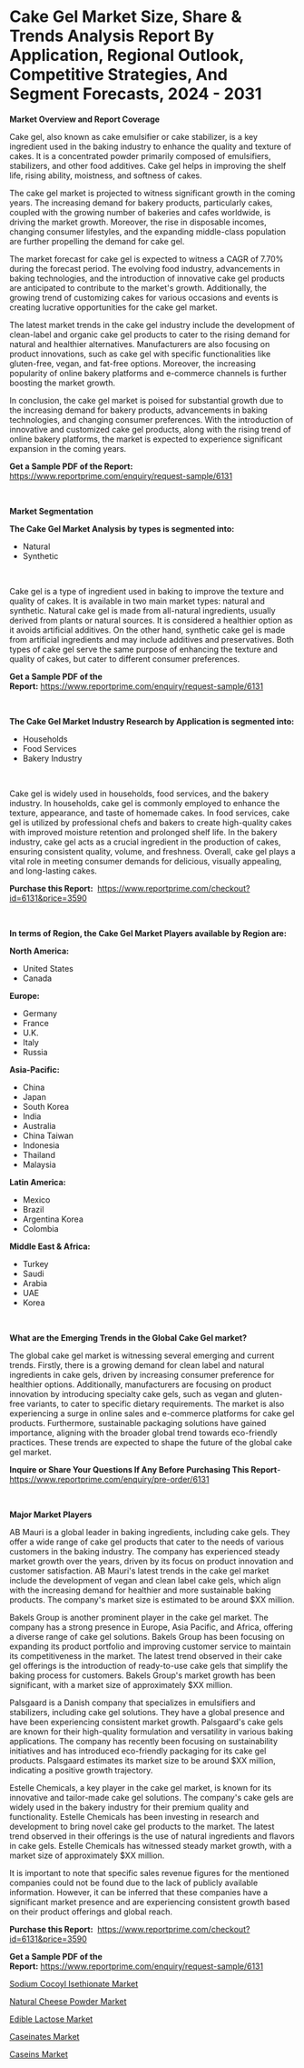 <p><h1>Cake Gel Market Size, Share & Trends Analysis Report By Application, Regional Outlook, Competitive Strategies, And Segment Forecasts, 2024 - 2031</h1></p><p><strong>Market Overview and Report Coverage</strong></p>
<p><p>Cake gel, also known as cake emulsifier or cake stabilizer, is a key ingredient used in the baking industry to enhance the quality and texture of cakes. It is a concentrated powder primarily composed of emulsifiers, stabilizers, and other food additives. Cake gel helps in improving the shelf life, rising ability, moistness, and softness of cakes.</p><p>The cake gel market is projected to witness significant growth in the coming years. The increasing demand for bakery products, particularly cakes, coupled with the growing number of bakeries and cafes worldwide, is driving the market growth. Moreover, the rise in disposable incomes, changing consumer lifestyles, and the expanding middle-class population are further propelling the demand for cake gel.</p><p>The market forecast for cake gel is expected to witness a CAGR of 7.70% during the forecast period. The evolving food industry, advancements in baking technologies, and the introduction of innovative cake gel products are anticipated to contribute to the market's growth. Additionally, the growing trend of customizing cakes for various occasions and events is creating lucrative opportunities for the cake gel market.</p><p>The latest market trends in the cake gel industry include the development of clean-label and organic cake gel products to cater to the rising demand for natural and healthier alternatives. Manufacturers are also focusing on product innovations, such as cake gel with specific functionalities like gluten-free, vegan, and fat-free options. Moreover, the increasing popularity of online bakery platforms and e-commerce channels is further boosting the market growth.</p><p>In conclusion, the cake gel market is poised for substantial growth due to the increasing demand for bakery products, advancements in baking technologies, and changing consumer preferences. With the introduction of innovative and customized cake gel products, along with the rising trend of online bakery platforms, the market is expected to experience significant expansion in the coming years.</p></p>
<p><strong>Get a Sample PDF of the Report:</strong> <a href="https://www.reportprime.com/enquiry/request-sample/6131">https://www.reportprime.com/enquiry/request-sample/6131</a></p>
<p>&nbsp;</p>
<p><strong>Market Segmentation</strong></p>
<p><strong>The Cake Gel Market Analysis by types is segmented into:</strong></p>
<p><ul><li>Natural</li><li>Synthetic</li></ul></p>
<p>&nbsp;</p>
<p><p>Cake gel is a type of ingredient used in baking to improve the texture and quality of cakes. It is available in two main market types: natural and synthetic. Natural cake gel is made from all-natural ingredients, usually derived from plants or natural sources. It is considered a healthier option as it avoids artificial additives. On the other hand, synthetic cake gel is made from artificial ingredients and may include additives and preservatives. Both types of cake gel serve the same purpose of enhancing the texture and quality of cakes, but cater to different consumer preferences.</p></p>
<p><strong>Get a Sample PDF of the Report:</strong>&nbsp;<a href="https://www.reportprime.com/enquiry/request-sample/6131">https://www.reportprime.com/enquiry/request-sample/6131</a></p>
<p>&nbsp;</p>
<p><strong>The Cake Gel Market Industry Research by Application is segmented into:</strong></p>
<p><ul><li>Households</li><li>Food Services</li><li>Bakery Industry</li></ul></p>
<p>&nbsp;</p>
<p><p>Cake gel is widely used in households, food services, and the bakery industry. In households, cake gel is commonly employed to enhance the texture, appearance, and taste of homemade cakes. In food services, cake gel is utilized by professional chefs and bakers to create high-quality cakes with improved moisture retention and prolonged shelf life. In the bakery industry, cake gel acts as a crucial ingredient in the production of cakes, ensuring consistent quality, volume, and freshness. Overall, cake gel plays a vital role in meeting consumer demands for delicious, visually appealing, and long-lasting cakes.</p></p>
<p><strong>Purchase this Report:</strong>&nbsp; <a href="https://www.reportprime.com/checkout?id=6131&price=3590">https://www.reportprime.com/checkout?id=6131&price=3590</a></p>
<p>&nbsp;</p>
<p><strong>In terms of Region, the Cake Gel Market Players available by Region are:</strong></p>
<p>
    <p> <strong> North America: </strong>
        <ul>
            <li>United States</li>
            <li>Canada</li>
        </ul>
        </p> 
    <p> <strong> Europe: </strong>
        <ul>
            <li>Germany</li>
            <li>France</li>
            <li>U.K.</li>
            <li>Italy</li>
            <li>Russia</li>
        </ul>
        </p> 
    <p> <strong> Asia-Pacific: </strong>
        <ul>
            <li>China</li>
            <li>Japan</li>
            <li>South Korea</li>
            <li>India</li>
            <li>Australia</li>
            <li>China Taiwan</li>
            <li>Indonesia</li>
            <li>Thailand</li>
            <li>Malaysia</li>
        </ul>
        </p> 
    <p> <strong> Latin America: </strong>
        <ul>
            <li>Mexico</li>
            <li>Brazil</li>
            <li>Argentina Korea</li>
            <li>Colombia</li>
        </ul>
        </p> 
    <p> <strong> Middle East & Africa: </strong>
        <ul>
            <li>Turkey</li>
            <li>Saudi</li>
            <li>Arabia</li>
            <li>UAE</li>
            <li>Korea</li>
        </ul>
    </p>
    </p>
<p>&nbsp;</p>
<p><strong>What are the Emerging Trends in the Global Cake Gel market?</strong></p>
<p><p>The global cake gel market is witnessing several emerging and current trends. Firstly, there is a growing demand for clean label and natural ingredients in cake gels, driven by increasing consumer preference for healthier options. Additionally, manufacturers are focusing on product innovation by introducing specialty cake gels, such as vegan and gluten-free variants, to cater to specific dietary requirements. The market is also experiencing a surge in online sales and e-commerce platforms for cake gel products. Furthermore, sustainable packaging solutions have gained importance, aligning with the broader global trend towards eco-friendly practices. These trends are expected to shape the future of the global cake gel market.</p></p>
<p><strong>Inquire or Share Your Questions If Any Before Purchasing This Report</strong>- <a href="https://www.reportprime.com/enquiry/pre-order/6131">https://www.reportprime.com/enquiry/pre-order/6131</a></p>
<p>&nbsp;</p>
<p><strong>Major Market Players</strong></p>
<p><p>AB Mauri is a global leader in baking ingredients, including cake gels. They offer a wide range of cake gel products that cater to the needs of various customers in the baking industry. The company has experienced steady market growth over the years, driven by its focus on product innovation and customer satisfaction. AB Mauri's latest trends in the cake gel market include the development of vegan and clean label cake gels, which align with the increasing demand for healthier and more sustainable baking products. The company's market size is estimated to be around $XX million.</p><p>Bakels Group is another prominent player in the cake gel market. The company has a strong presence in Europe, Asia Pacific, and Africa, offering a diverse range of cake gel solutions. Bakels Group has been focusing on expanding its product portfolio and improving customer service to maintain its competitiveness in the market. The latest trend observed in their cake gel offerings is the introduction of ready-to-use cake gels that simplify the baking process for customers. Bakels Group's market growth has been significant, with a market size of approximately $XX million.</p><p>Palsgaard is a Danish company that specializes in emulsifiers and stabilizers, including cake gel solutions. They have a global presence and have been experiencing consistent market growth. Palsgaard's cake gels are known for their high-quality formulation and versatility in various baking applications. The company has recently been focusing on sustainability initiatives and has introduced eco-friendly packaging for its cake gel products. Palsgaard estimates its market size to be around $XX million, indicating a positive growth trajectory.</p><p>Estelle Chemicals, a key player in the cake gel market, is known for its innovative and tailor-made cake gel solutions. The company's cake gels are widely used in the bakery industry for their premium quality and functionality. Estelle Chemicals has been investing in research and development to bring novel cake gel products to the market. The latest trend observed in their offerings is the use of natural ingredients and flavors in cake gels. Estelle Chemicals has witnessed steady market growth, with a market size of approximately $XX million.</p><p>It is important to note that specific sales revenue figures for the mentioned companies could not be found due to the lack of publicly available information. However, it can be inferred that these companies have a significant market presence and are experiencing consistent growth based on their product offerings and global reach.</p></p>
<p><strong>Purchase this Report:</strong>&nbsp;&nbsp;<a href="https://www.reportprime.com/checkout?id=6131&price=3590">https://www.reportprime.com/checkout?id=6131&price=3590</a></p>
<p></p>
<p><strong>Get a Sample PDF of the Report:</strong>&nbsp;<a href="https://www.reportprime.com/enquiry/request-sample/6131">https://www.reportprime.com/enquiry/request-sample/6131</a></p>
<p><p><a href="https://github.com/rahu1506/Market-Research-Report-List-2/blob/main/sodium-cocoyl-isethionate-market.md">Sodium Cocoyl Isethionate Market</a></p><p><a href="https://github.com/rahu1503/Market-Research-Report-List-2/blob/main/natural-cheese-powder-market.md">Natural Cheese Powder Market</a></p><p><a href="https://github.com/rahu1501/Market-Research-Report-List-2/blob/main/edible-lactose-market.md">Edible Lactose Market</a></p><p><a href="https://github.com/rahu1502/Market-Research-Report-List-2/blob/main/caseinates-market.md">Caseinates Market</a></p><p><a href="https://github.com/rahu1505/Market-Research-Report-List-2/blob/main/caseins-market.md">Caseins Market</a></p></p>